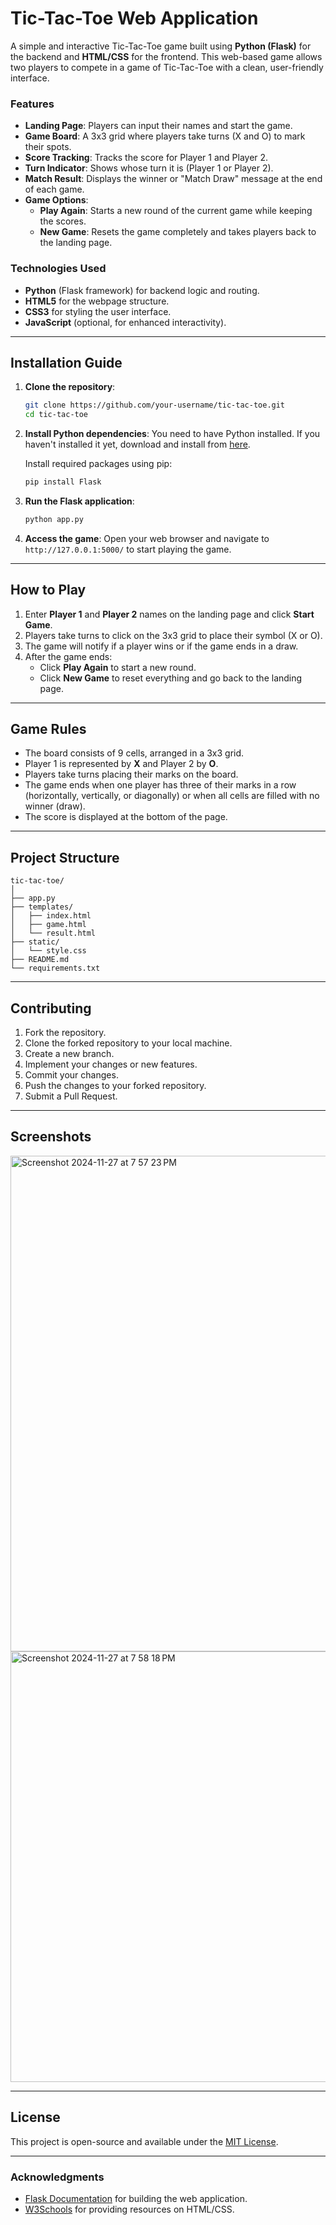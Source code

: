 # Tic-Tac-Toe Web Application

A simple and interactive Tic-Tac-Toe game built using **Python (Flask)** for the backend and **HTML/CSS** for the frontend. This web-based game allows two players to compete in a game of Tic-Tac-Toe with a clean, user-friendly interface.

### **Features**
- **Landing Page**: Players can input their names and start the game.
- **Game Board**: A 3x3 grid where players take turns (X and O) to mark their spots.
- **Score Tracking**: Tracks the score for Player 1 and Player 2.
- **Turn Indicator**: Shows whose turn it is (Player 1 or Player 2).
- **Match Result**: Displays the winner or "Match Draw" message at the end of each game.
- **Game Options**:
  - **Play Again**: Starts a new round of the current game while keeping the scores.
  - **New Game**: Resets the game completely and takes players back to the landing page.

### **Technologies Used**
- **Python** (Flask framework) for backend logic and routing.
- **HTML5** for the webpage structure.
- **CSS3** for styling the user interface.
- **JavaScript** (optional, for enhanced interactivity).

---

## **Installation Guide**

1. **Clone the repository**:
   ```bash
   git clone https://github.com/your-username/tic-tac-toe.git
   cd tic-tac-toe
   ```

2. **Install Python dependencies**:
   You need to have Python installed. If you haven't installed it yet, download and install from [here](https://www.python.org/downloads/).

   Install required packages using pip:
   ```bash
   pip install Flask
   ```

3. **Run the Flask application**:
   ```bash
   python app.py
   ```

4. **Access the game**:
   Open your web browser and navigate to `http://127.0.0.1:5000/` to start playing the game.

---

## **How to Play**

1. Enter **Player 1** and **Player 2** names on the landing page and click **Start Game**.
2. Players take turns to click on the 3x3 grid to place their symbol (X or O).
3. The game will notify if a player wins or if the game ends in a draw.
4. After the game ends:
   - Click **Play Again** to start a new round.
   - Click **New Game** to reset everything and go back to the landing page.

---

## **Game Rules**
- The board consists of 9 cells, arranged in a 3x3 grid.
- Player 1 is represented by **X** and Player 2 by **O**.
- Players take turns placing their marks on the board.
- The game ends when one player has three of their marks in a row (horizontally, vertically, or diagonally) or when all cells are filled with no winner (draw).
- The score is displayed at the bottom of the page.

---

## **Project Structure**
```
tic-tac-toe/
│
├── app.py               
├── templates/           
│   ├── index.html       
│   ├── game.html        
│   └── result.html      
├── static/              
│   └── style.css        
├── README.md            
└── requirements.txt     
```

---

## **Contributing**

1. Fork the repository.
2. Clone the forked repository to your local machine.
3. Create a new branch.
4. Implement your changes or new features.
5. Commit your changes.
6. Push the changes to your forked repository.
7. Submit a Pull Request.

---

## **Screenshots**
<img width="793" alt="Screenshot 2024-11-27 at 7 57 23 PM" src="https://github.com/user-attachments/assets/048fc8cf-b2bc-4df4-949f-3b76c3fc11d4">
<img width="689" alt="Screenshot 2024-11-27 at 7 58 18 PM" src="https://github.com/user-attachments/assets/7d2dd5b9-3706-46fe-9a86-65cdfcd03b9e">



---

## **License**

This project is open-source and available under the [MIT License](LICENSE).

---

### **Acknowledgments**
- [Flask Documentation](https://flask.palletsprojects.com/) for building the web application.
- [W3Schools](https://www.w3schools.com/) for providing resources on HTML/CSS.
